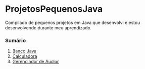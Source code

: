 # ProjetosPequenosJava
Compilado de pequenos projetos em Java que desenvolvi e estou desenvolvendo durante meu aprendizado.


### Sumário
<ol>
<li><a href="BancoJava">Banco Java</a></li>
<li><a href="Calculadora">Calculadora</a></li>
  <li><a href="AudioManager">Gerenciador de Áudior</a></li>
</ol>
